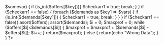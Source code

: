 <?php
class Chairs
{
    public function getMaxProfit(array $offers, array $demands) {
        $checkarr1 = false;
        foreach ($offers as $key => $somevar)
        {
            if (is_int($offers[$key])){
               $checkarr1 = true;
                break;
            }
        }
        if ($checkarr1 == false)
        {
            foreach ($demands as $key1 => $vars) {
                if (is_int($demands[$key1])) {
                    $checkarr1 = true;
                    break;
                }
            }
        }
        if ($checkarr1 == false){
            asort($offers);
            arsort($demands);
            $i = 0;
            $maxprof = 0;
            while ($offers[$i]<$demands[$i])
            {
                $maxprof = $maxprof + ($demands[$i] - $offers[$i]);
                $i++;
            }
            return($maxprof);
        }
        else
        {
            return(echo "Wrong Data");
        }

    }
    ?>
